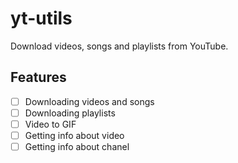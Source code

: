 # yt-utils

Download videos, songs and playlists from YouTube.

## Features
- [ ] Downloading videos and songs
- [ ] Downloading playlists
- [ ] Video to GIF
- [ ] Getting info about video
- [ ] Getting info about chanel
